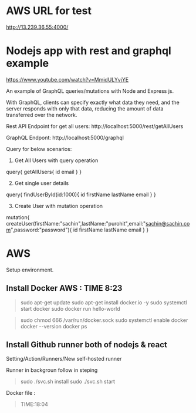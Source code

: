# AWS URL for test
http://13.239.36.55:4000/


# Nodejs app with rest and graphql example

https://www.youtube.com/watch?v=MmidULYvjYE

An example of GraphQL queries/mutations with Node and Express js.

With GraphQL, clients can specify exactly what data they need, and the server responds with only that data, reducing the amount of data transferred over the network.

Rest API Endpoint for get all users: http://localhost:5000/rest/getAllUsers

GraphQL Endpont: http://localhost:5000/graphql

Query for below scenarios: 

1. Get All Users with query operation

query{
  getAllUsers{
    id
    email
  }
}

2. Get single user details

query{
  findUserById(id:1000){
    id
    firstName
    lastName
    email
  }
}

3. Create User with mutation operation

mutation{
  createUser(firstName:"sachin",lastName:"purohit",email:"sachin@sachin.com",password:"password"){
    id
    firstName
    lastName
    email
  }
}

# AWS 
Setup environment.

## Install Docker AWS : TIME 8:23
>sudo apt-get update
>sudo apt-get install docker.io -y
>sudo systemctl start docker
>sudo docker run hello-world

>sudo chmod 666 /var/run/docker.sock
>sudo systemctl enable docker
>docker --version
>docker ps

## Install Github runner both of nodejs & react
Setting/Action/Runners/New self-hosted runner

Runner in backgroun
follow in steping
>sudo ./svc.sh install
>sudo ./svc.sh start


Docker file : 
>TIME:18:04

